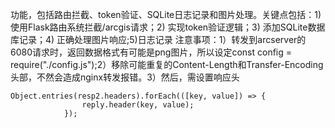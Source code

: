 功能，包括路由拦截、token验证、SQLite日志记录和图片处理。关键点包括：1) 使用Flask路由系统拦截/arcgis请求；2) 实现token验证逻辑；3) 添加SQLite数据库记录；4) 正确处理图片响应;5)日志记录
注意事项：1）转发到arcserver的6080请求时，返回数据格式有可能是png图片，所以设定const config = require("./config.js");2）移除可能重复的Content-Length和Transfer-Encoding头部，不然会造成nginx转发报错。3）然后，需设置响应头            
```
Object.entries(resp2.headers).forEach(([key, value]) => {
                reply.header(key, value);
            });
```